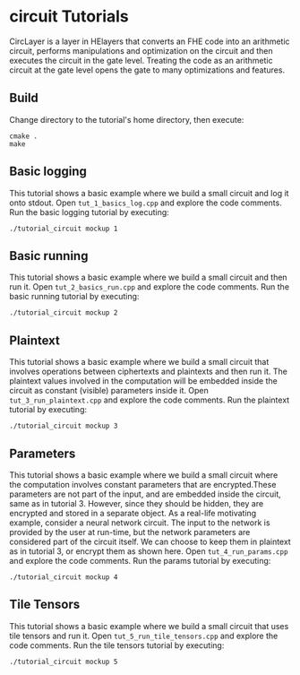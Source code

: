 # circuit Tutorials
CircLayer is a layer in HElayers that converts an FHE code into an arithmetic circuit, performs manipulations and optimization on the circuit and then executes the circuit in the gate level.
Treating the code as an arithmetic circuit at the gate level opens the gate to many optimizations and features.

## Build
Change directory to the tutorial's home directory, then execute:

    cmake .
    make

## Basic logging
This tutorial shows a basic example where we build a small circuit and log it onto stdout.
Open `tut_1_basics_log.cpp` and explore the code comments. Run the basic logging tutorial by executing:

    ./tutorial_circuit mockup 1

## Basic running
This tutorial shows a basic example where we build a small circuit and then run it.
Open `tut_2_basics_run.cpp` and explore the code comments. Run the basic running tutorial by executing:

    ./tutorial_circuit mockup 2

## Plaintext
This tutorial shows a basic example where we build a small circuit that involves operations between ciphertexts and plaintexts and then run it.
The plaintext values involved in the computation will be embedded inside the circuit as constant (visible) parameters inside it.
Open `tut_3_run_plaintext.cpp` and explore the code comments. Run the plaintext tutorial by executing:

    ./tutorial_circuit mockup 3

## Parameters
This tutorial shows a basic example where we build a small circuit where the computation involves constant parameters that are encrypted.These parameters are not part of the input, and are embedded inside the circuit, same as in tutorial 3. However, since they should be hidden, they are encrypted and stored in a separate object.
As a real-life motivating example, consider a neural network circuit. The input to the network is provided by the user at run-time, but the network parameters are considered part of the circuit itself. We can choose to keep them in plaintext as in tutorial 3, or encrypt them as shown here.
Open `tut_4_run_params.cpp` and explore the code comments. Run the params tutorial by executing:

    ./tutorial_circuit mockup 4

## Tile Tensors
This tutorial shows a basic example where we build a small circuit that uses tile tensors and run it.
Open `tut_5_run_tile_tensors.cpp` and explore the code comments. Run the tile tensors tutorial by executing:

    ./tutorial_circuit mockup 5
